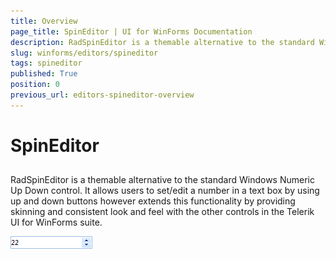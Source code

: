 ```yaml
---
title: Overview
page_title: SpinEditor | UI for WinForms Documentation
description: RadSpinEditor is a themable alternative to the standard Windows Numeric Up Down control.
slug: winforms/editors/spineditor
tags: spineditor
published: True
position: 0
previous_url: editors-spineditor-overview
---
```


# SpinEditor
 

## 

RadSpinEditor is a themable alternative to the standard Windows Numeric Up Down control. It allows users to set/edit a number in a text box by using up and down buttons however extends this functionality by providing skinning and consistent look and feel with the other controls in the Telerik UI for WinForms suite.

![editors-spineditor-overview 001](images/editors-spineditor-overview001.png)
